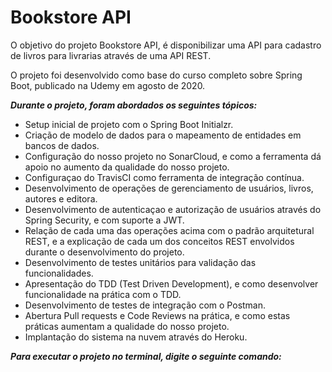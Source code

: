 # Bookstore API

O objetivo do projeto Bookstore API, é disponibilizar uma API para cadastro de livros para livrarias através de uma API REST.

O projeto foi desenvolvido como base do curso completo sobre Spring Boot, publicado na Udemy em agosto de 2020.


***Durante o projeto, foram abordados os seguintes tópicos:***
- Setup inicial de projeto com o Spring Boot Initialzr.
- Criação de modelo de dados para o mapeamento de entidades em bancos de dados.
- Configuração do nosso projeto no SonarCloud, e como a ferramenta dá apoio no aumento da qualidade do nosso projeto.
- Configuraçao do TravisCI como ferramenta de integração contínua.
- Desenvolvimento de operações de gerenciamento de usuários, livros, autores e editora.
- Desenvolvimento de autenticaçao e autorização de usuários através do Spring Security, e com suporte a JWT.
- Relação de cada uma das operações acima com o padrão arquitetural REST, e a explicação de cada um dos conceitos REST envolvidos durante o desenvolvimento do projeto.
- Desenvolvimento de testes unitários para validação das funcionalidades.
- Apresentação do TDD (Test Driven Development), e como desenvolver funcionalidade na prática com o TDD.
- Desenvolvimento de testes de integração com o Postman.
- Abertura Pull requests e Code Reviews na prática, e como estas práticas aumentam a qualidade do nosso projeto.
- Implantação do sistema na nuvem através do Heroku.

***Para executar o projeto no terminal, digite o seguinte comando:***
>
